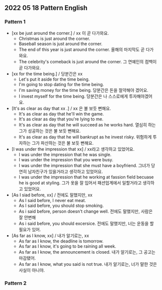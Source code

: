 ## 2022 05 18 Pattern English

### Pattern 1
- [xx be just around the corner.] / xx 이 곧 다가와요.
  - Christmas is just around the corner.
  - Baseball season is just around the corner.
  - The end of this year is just around the corner. 올해의 마지막도 곧 다가와요.
  - The celebrity's comeback is just around the corner.  그 연예인의 컴백이 곧 다가와요.
- [xx for the time being.] / 당분간은 xx
  - Let's put it aside for the time being.
  - I'm going to stop dating for the time being.
  - I'm saving money for the time being. 당분간은 돈을 절약해야 겠어요.
  - I invest myself for the time being. 당분간은 나 스스로에게 투자해야겠어요.
- [It's as clear as day that xx .] / xx 은 불 보듯 뻔해요.
  - It's as clear as day that he'll win the game.
  - It's as clear as day that you're lying to me.
  - It's as clear as day that he will succeed as he works hard. 열심히 하는 그가 성공하는 것은 불 보듯 뻔해요.
  - It's as clear as day that he will bankrupt as he invest risky. 위험하게 투자하는 그가 파산하는 것은 불 보듯 뻔해요.
- [I was under the impression that xx] / xx라고 생각하고 있었어요.
  - I was under the impression that he was single.
  - I was under the impression that you were busy.
  - I was under the impression that she must have a boyfriend. 그녀가 당연히 남자친구가 있을거라고 생각하고 있었어요.
  - I was under the impression that he working at fassion field becuase he is good at styling. 그가 옷을 잘 입어서 패션업계에서 일할거라고 생각하고 있었어요.
- [As I siad before, xx] / 전에도 말했지만, xx
  - As I said before, I never eat meat.
  - As I said before, you should stop smoking.
  - As i said before, person doesn't change well. 전에도 말했지만, 사람은 잘 안변해
  - As i said before, you should excersice. 전에도 말했지만, 너는 운동을 할 필요가 있어.
- [As far as I know, xx] / 내가 알기로는, xx
  - As far as I know, the deadline is tomorrow.
  - As far as I know, it's going to be raining all week.
  - As far as I know, the announcement is closed. 내가 알기로는, 그 공고는 마감됐어.
  - As far as I know, what you said is not true. 내가 알기로는, 너가 말한 것은 사실이 아니야.

### Pattern 2
